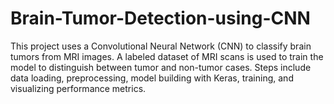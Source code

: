 # Brain-Tumor-Detection-using-CNN
This project uses a Convolutional Neural Network (CNN) to classify brain tumors from MRI images. A labeled dataset of MRI scans is used to train the model to distinguish between tumor and non-tumor cases. Steps include data loading, preprocessing, model building with Keras, training, and visualizing performance metrics.
